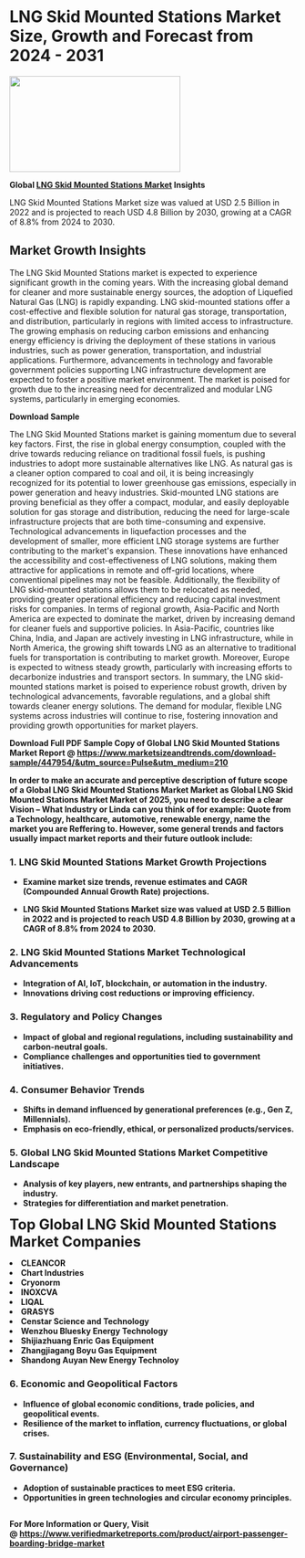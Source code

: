 <H1>LNG Skid Mounted Stations Market Size, Growth and Forecast from 2024 - 2031</H1><img class="aligncenter size-medium wp-image-584254" src="https://thirdeyenews.in/wp-content/uploads/2024/09/Global-Market-Research-300x168.jpeg" alt="" width="300" height="168" /><p><strong>Global&nbsp;<a href="https://www.marketsizeandtrends.com/download-sample/447954/&amp;utm_source=Pulse&amp;utm_medium=210">LNG Skid Mounted Stations Market</a> Insights</strong></p><p>LNG Skid Mounted Stations Market size was valued at USD 2.5 Billion in 2022 and is projected to reach USD 4.8 Billion by 2030, growing at a CAGR of 8.8% from 2024 to 2030.</p><p><h2>Market Growth Insights</h2> <p>The LNG Skid Mounted Stations market is expected to experience significant growth in the coming years. With the increasing global demand for cleaner and more sustainable energy sources, the adoption of Liquefied Natural Gas (LNG) is rapidly expanding. LNG skid-mounted stations offer a cost-effective and flexible solution for natural gas storage, transportation, and distribution, particularly in regions with limited access to infrastructure. The growing emphasis on reducing carbon emissions and enhancing energy efficiency is driving the deployment of these stations in various industries, such as power generation, transportation, and industrial applications. Furthermore, advancements in technology and favorable government policies supporting LNG infrastructure development are expected to foster a positive market environment. The market is poised for growth due to the increasing need for decentralized and modular LNG systems, particularly in emerging economies.</p> <p><strong>Download Sample</strong></p> <p>The LNG Skid Mounted Stations market is gaining momentum due to several key factors. First, the rise in global energy consumption, coupled with the drive towards reducing reliance on traditional fossil fuels, is pushing industries to adopt more sustainable alternatives like LNG. As natural gas is a cleaner option compared to coal and oil, it is being increasingly recognized for its potential to lower greenhouse gas emissions, especially in power generation and heavy industries. Skid-mounted LNG stations are proving beneficial as they offer a compact, modular, and easily deployable solution for gas storage and distribution, reducing the need for large-scale infrastructure projects that are both time-consuming and expensive. Technological advancements in liquefaction processes and the development of smaller, more efficient LNG storage systems are further contributing to the market's expansion. These innovations have enhanced the accessibility and cost-effectiveness of LNG solutions, making them attractive for applications in remote and off-grid locations, where conventional pipelines may not be feasible. Additionally, the flexibility of LNG skid-mounted stations allows them to be relocated as needed, providing greater operational efficiency and reducing capital investment risks for companies. In terms of regional growth, Asia-Pacific and North America are expected to dominate the market, driven by increasing demand for cleaner fuels and supportive policies. In Asia-Pacific, countries like China, India, and Japan are actively investing in LNG infrastructure, while in North America, the growing shift towards LNG as an alternative to traditional fuels for transportation is contributing to market growth. Moreover, Europe is expected to witness steady growth, particularly with increasing efforts to decarbonize industries and transport sectors. In summary, the LNG skid-mounted stations market is poised to experience robust growth, driven by technological advancements, favorable regulations, and a global shift towards cleaner energy solutions. The demand for modular, flexible LNG systems across industries will continue to rise, fostering innovation and providing growth opportunities for market players.</p> <p><strong></p><p><span class=""><strong>Download Full PDF Sample Copy of Global LNG Skid Mounted Stations Market Report</strong> @ <a href="https://www.marketsizeandtrends.com/download-sample/447954/&amp;utm_source=Pulse&amp;utm_medium=210" target="_blank">https://www.marketsizeandtrends.com/download-sample/447954/&amp;utm_source=Pulse&amp;utm_medium=210</a></span></p><p>In order to make an accurate and perceptive description of future scope of a Global&nbsp;LNG Skid Mounted Stations Market Market as Global&nbsp;LNG Skid Mounted Stations Market Market of 2025, you need to describe a clear Vision &ndash; What Industry or Linda can you think of for example: Quote from a Technology, healthcare, automotive, renewable energy, name the market you are Reffering to. However, some general trends and factors usually impact market reports and their future outlook include:</p><h3>1.&nbsp;<strong>LNG Skid Mounted Stations Market Growth Projections</strong></h3><ul><li>Examine market size trends, revenue estimates and CAGR (Compounded Annual Growth Rate) projections.</li><li><p>LNG Skid Mounted Stations Market size was valued at USD 2.5 Billion in 2022 and is projected to reach USD 4.8 Billion by 2030, growing at a CAGR of 8.8% from 2024 to 2030.</p></li></ul><h3>2.&nbsp;<strong>LNG Skid Mounted Stations Market Technological Advancements</strong></h3><ul><li>Integration of AI, IoT, blockchain, or automation in the industry.</li><li>Innovations driving cost reductions or improving efficiency.</li></ul><h3>3.&nbsp;<strong>Regulatory and Policy Changes</strong></h3><ul><li>Impact of global and regional regulations, including sustainability and carbon-neutral goals.</li><li>Compliance challenges and opportunities tied to government initiatives.</li></ul><h3>4.&nbsp;<strong>Consumer Behavior Trends</strong></h3><ul><li>Shifts in demand influenced by generational preferences (e.g., Gen Z, Millennials).</li><li>Emphasis on eco-friendly, ethical, or personalized products/services.</li></ul><h3>5.&nbsp;<strong>Global LNG Skid Mounted Stations Market Competitive Landscape</strong></h3><ul><li>Analysis of key players, new entrants, and partnerships shaping the industry.</li><li>Strategies for differentiation and market penetration.</li></ul><p data-pm-slice="1 1 []"><span style="color: inherit; font-family: inherit; font-size: 25px;">Top Global LNG Skid Mounted Stations Market Companies</span></p><div class="" data-test-id=""><p><li>CLEANCOR</li><li> Chart Industries</li><li> Cryonorm</li><li> INOXCVA</li><li> LIQAL</li><li> GRASYS</li><li> Censtar Science and Technology</li><li> Wenzhou Bluesky Energy Technology</li><li> Shijiazhuang Enric Gas Equipment</li><li> Zhangjiagang Boyu Gas Equipment</li><li> Shandong Auyan New Energy Technoloy</li></p></div><h3>6.&nbsp;<strong>Economic and Geopolitical Factors</strong></h3><ul><li>Influence of global economic conditions, trade policies, and geopolitical events.</li><li>Resilience of the market to inflation, currency fluctuations, or global crises.</li></ul><h3>7.&nbsp;<strong>Sustainability and ESG (Environmental, Social, and Governance)</strong></h3><ul><li>Adoption of sustainable practices to meet ESG criteria.</li><li>Opportunities in green technologies and circular economy principles.</li></ul><h2><strong style="font-size: 14px;">For More Information or Query, Visit @&nbsp;</strong><a style="background-color: #ffffff; font-size: 14px;" href="https://www.marketsizeandtrends.com/report/lng-skid-mounted-stations-market/" target="_blank">https://www.verifiedmarketreports.com/product/airport-passenger-boarding-bridge-market</a></h2>

